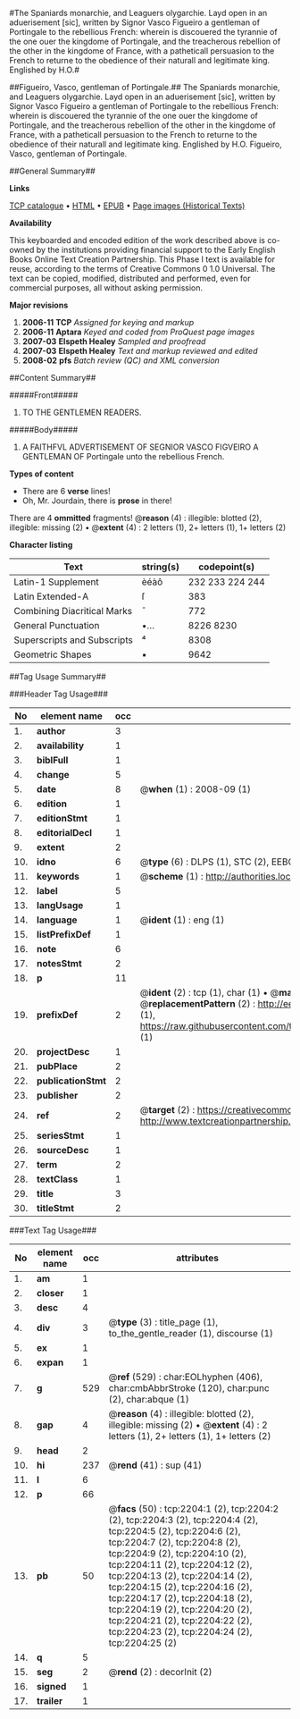 #The Spaniards monarchie, and Leaguers olygarchie. Layd open in an aduerisement [sic], written by Signor Vasco Figueiro a gentleman of Portingale to the rebellious French: wherein is discouered the tyrannie of the one ouer the kingdome of Portingale, and the treacherous rebellion of the other in the kingdome of France, with a patheticall persuasion to the French to returne to the obedience of their naturall and legitimate king. Englished by H.O.#

##Figueiro, Vasco, gentleman of Portingale.##
The Spaniards monarchie, and Leaguers olygarchie. Layd open in an aduerisement [sic], written by Signor Vasco Figueiro a gentleman of Portingale to the rebellious French: wherein is discouered the tyrannie of the one ouer the kingdome of Portingale, and the treacherous rebellion of the other in the kingdome of France, with a patheticall persuasion to the French to returne to the obedience of their naturall and legitimate king. Englished by H.O.
Figueiro, Vasco, gentleman of Portingale.

##General Summary##

**Links**

[TCP catalogue](http://www.ota.ox.ac.uk/tcp/)  • 
[HTML](http://tei.it.ox.ac.uk/tcp/Texts-HTML/free/A00/A00734.html)  • 
[EPUB](http://tei.it.ox.ac.uk/tcp/Texts-EPUB/free/A00/A00734.epub) • 
[Page images (Historical Texts)](https://data.historicaltexts.jisc.ac.uk/view?pubId=eebo-99837857e&pageId=eebo-99837857e-2204-1)

**Availability**

This keyboarded and encoded edition of the
	       work described above is co-owned by the institutions
	       providing financial support to the Early English Books
	       Online Text Creation Partnership. This Phase I text is
	       available for reuse, according to the terms of Creative
	       Commons 0 1.0 Universal. The text can be copied,
	       modified, distributed and performed, even for
	       commercial purposes, all without asking permission.

**Major revisions**

1. __2006-11__ __TCP__ *Assigned for keying and markup*
1. __2006-11__ __Aptara__ *Keyed and coded from ProQuest page images*
1. __2007-03__ __Elspeth Healey__ *Sampled and proofread*
1. __2007-03__ __Elspeth Healey__ *Text and markup reviewed and edited*
1. __2008-02__ __pfs__ *Batch review (QC) and XML conversion*

##Content Summary##

#####Front#####

1. TO THE GENTLEMEN
READERS.

#####Body#####

1. A FAITHFVL ADVERTISEMENT
OF SEGNIOR VASCO
FIGVEIRO A GENTLEMAN OF
Portingale unto the rebellious French.

**Types of content**

  * There are 6 **verse** lines!
  * Oh, Mr. Jourdain, there is **prose** in there!

There are 4 **ommitted** fragments! 
 @__reason__ (4) : illegible: blotted (2), illegible: missing (2)  •  @__extent__ (4) : 2 letters (1), 2+ letters (1), 1+ letters (2)

**Character listing**


|Text|string(s)|codepoint(s)|
|---|---|---|
|Latin-1 Supplement|èéàô|232 233 224 244|
|Latin Extended-A|ſ|383|
|Combining             Diacritical Marks|̄|772|
|General Punctuation|•…|8226 8230|
|Superscripts             and Subscripts|⁴|8308|
|Geometric Shapes|▪|9642|

##Tag Usage Summary##

###Header Tag Usage###

|No|element name|occ|attributes|
|---|---|---|---|
|1.|__author__|3||
|2.|__availability__|1||
|3.|__biblFull__|1||
|4.|__change__|5||
|5.|__date__|8| @__when__ (1) : 2008-09 (1)|
|6.|__edition__|1||
|7.|__editionStmt__|1||
|8.|__editorialDecl__|1||
|9.|__extent__|2||
|10.|__idno__|6| @__type__ (6) : DLPS (1), STC (2), EEBO-CITATION (1), PROQUEST (1), VID (1)|
|11.|__keywords__|1| @__scheme__ (1) : http://authorities.loc.gov/ (1)|
|12.|__label__|5||
|13.|__langUsage__|1||
|14.|__language__|1| @__ident__ (1) : eng (1)|
|15.|__listPrefixDef__|1||
|16.|__note__|6||
|17.|__notesStmt__|2||
|18.|__p__|11||
|19.|__prefixDef__|2| @__ident__ (2) : tcp (1), char (1)  •  @__matchPattern__ (2) : ([0-9\-]+):([0-9IVX]+) (1), (.+) (1)  •  @__replacementPattern__ (2) : http://eebo.chadwyck.com/downloadtiff?vid=$1&page=$2 (1), https://raw.githubusercontent.com/textcreationpartnership/Texts/master/tcpchars.xml#$1 (1)|
|20.|__projectDesc__|1||
|21.|__pubPlace__|2||
|22.|__publicationStmt__|2||
|23.|__publisher__|2||
|24.|__ref__|2| @__target__ (2) : https://creativecommons.org/publicdomain/zero/1.0/ (1), http://www.textcreationpartnership.org/docs/. (1)|
|25.|__seriesStmt__|1||
|26.|__sourceDesc__|1||
|27.|__term__|2||
|28.|__textClass__|1||
|29.|__title__|3||
|30.|__titleStmt__|2||


###Text Tag Usage###

|No|element name|occ|attributes|
|---|---|---|---|
|1.|__am__|1||
|2.|__closer__|1||
|3.|__desc__|4||
|4.|__div__|3| @__type__ (3) : title_page (1), to_the_gentle_reader (1), discourse (1)|
|5.|__ex__|1||
|6.|__expan__|1||
|7.|__g__|529| @__ref__ (529) : char:EOLhyphen (406), char:cmbAbbrStroke (120), char:punc (2), char:abque (1)|
|8.|__gap__|4| @__reason__ (4) : illegible: blotted (2), illegible: missing (2)  •  @__extent__ (4) : 2 letters (1), 2+ letters (1), 1+ letters (2)|
|9.|__head__|2||
|10.|__hi__|237| @__rend__ (41) : sup (41)|
|11.|__l__|6||
|12.|__p__|66||
|13.|__pb__|50| @__facs__ (50) : tcp:2204:1 (2), tcp:2204:2 (2), tcp:2204:3 (2), tcp:2204:4 (2), tcp:2204:5 (2), tcp:2204:6 (2), tcp:2204:7 (2), tcp:2204:8 (2), tcp:2204:9 (2), tcp:2204:10 (2), tcp:2204:11 (2), tcp:2204:12 (2), tcp:2204:13 (2), tcp:2204:14 (2), tcp:2204:15 (2), tcp:2204:16 (2), tcp:2204:17 (2), tcp:2204:18 (2), tcp:2204:19 (2), tcp:2204:20 (2), tcp:2204:21 (2), tcp:2204:22 (2), tcp:2204:23 (2), tcp:2204:24 (2), tcp:2204:25 (2)|
|14.|__q__|5||
|15.|__seg__|2| @__rend__ (2) : decorInit (2)|
|16.|__signed__|1||
|17.|__trailer__|1||
